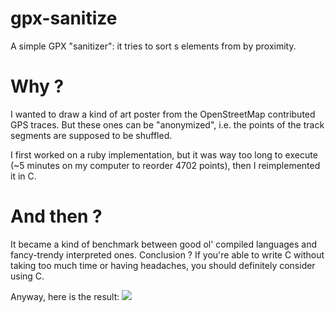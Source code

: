 gpx-sanitize
============

A simple GPX "sanitizer": it tries to sort <trkpt/>s elements from <trakseg/> by proximity.

Why ?
=====

I wanted to draw a kind of art poster from the OpenStreetMap contributed GPS traces.
But these ones can be "anonymized", i.e. the points of the track segments are supposed 
to be shuffled.

I first worked on a ruby implementation, but it was way too long to execute (~5 minutes 
on my computer to reorder 4702 points), then I reimplemented it in C.

And then ?
===========

It became a kind of benchmark between good ol' compiled languages and fancy-trendy 
interpreted ones. Conclusion ? If you're able to write C without taking too much time
or having headaches, you should definitely consider using C.

Anyway, here is the result:
![](http://maps.qualitystreetmap.org/~pmauduit/gpx-sanitize-output.png)
